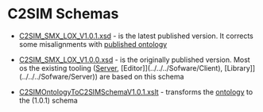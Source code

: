 # C2SIM Schemas


* [C2SIM_SMX_LOX_V1.0.1.xsd](./C2SIM_SMX_LOX_V1.0.1.xsd) - is the latest published version. It corrects some misalignments with [published ontology](../Ontology/C2SIM_LOX_v1.0.0.rdf)

* [C2SIM_SMX_LOX_V1.0.0.xsd](./C2SIM_SMX_LOX_V1.0.0.xsd) - is the originally published version. Most os the existing tooling ([Server](../../../Sofware/Server), [Editor]](../../../Sofware/Client), [Library]](../../../Sofware/Server)) are based on this schema

* [C2SIMOntologyToC2SIMSchemaV1.0.1.xslt](/.C2SIMOntologyToC2SIMSchemaV1.0.1.xslt) - transforms the [ontology](../Ontology/C2SIM_LOX_v1.0.0.rdf) to the (1.0.1) schema


